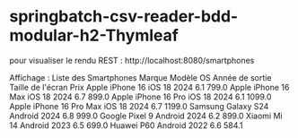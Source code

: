 # springbatch-csv-reader-bdd-modular-h2-Thymleaf

pour visualiser le rendu REST :
http://localhost:8080/smartphones

Affichage :
Liste des Smartphones
Marque 	Modèle 	OS 	Année de sortie 	Taille de l'écran 	Prix
Apple 	iPhone 16 	iOS 18 	2024 	6.1 	799.0
Apple 	iPhone 16 Max 	iOS 18 	2024 	6.7 	899.0
Apple 	iPhone 16 Pro 	iOS 18 	2024 	6.1 	1099.0
Apple 	iPhone 16 Pro Max 	iOS 18 	2024 	6.7 	1199.0
Samsung 	Galaxy S24 	Android 	2024 	6.8 	999.0
Google 	Pixel 9 	Android 	2024 	6.2 	899.0
Xiaomi 	Mi 14 	Android 	2023 	6.5 	699.0
Huawei 	P60 	Android 	2022 	6.6 	584.1
